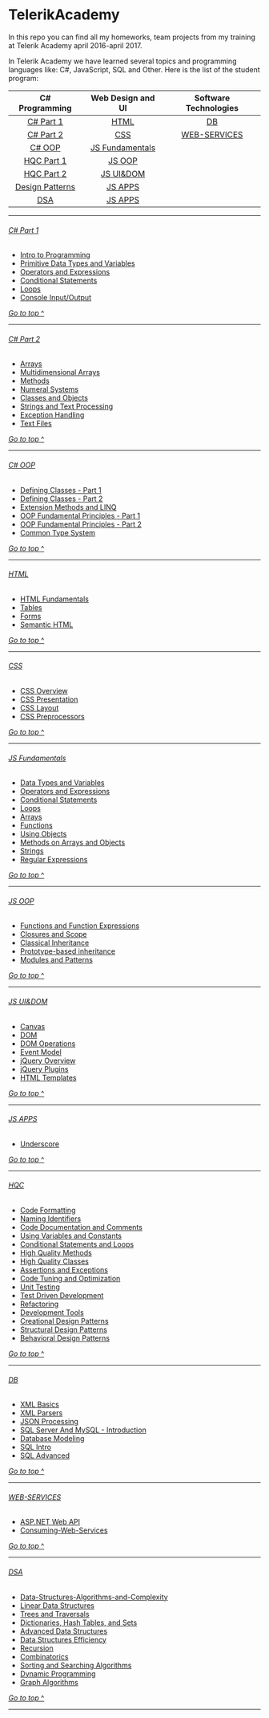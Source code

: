 # TelerikAcademy
In this repo you can find all my homeworks, team projects from my training at Telerik Academy april 2016-april 2017.

In Telerik Academy we have learned several topics and programming languages like: C#, JavaScript, SQL and Other. Here is the list of the student program:

| C# Programming           | Web Design and UI                   | Software Technologies             |
|:------------------------:|:-----------------------------------:|:---------------------------------:|
| [C# Part 1](#c-part-1)   | [HTML](#html)                       | [DB](#db)                         |
| [C# Part 2](#c-part-2)   | [CSS](#css)                         | [WEB-SERVICES](#web-services)     |
| [C# OOP](#c-oop)         | [JS Fundamentals](#js-fundamentals) |                                   |
| [HQC Part 1](#hqc-part-1)| [JS OOP](#js-oop)                   |                                   |
| [HQC Part 2](#hqc-part-2)| [JS UI&DOM](#js-uidom)              |                                   |
| [Design Patterns](#dp)   | [JS APPS](#js-apps)                 |                                   |
| [DSA](#dsa)              | [JS APPS](#js-apps)                 |                                   |


---

###### [C# Part 1](Homeworks/C%231)
* [Intro to Programming](1.%20Programming/1.%20CSharp-Part-1/1.%20Intro-Programming-Homework)
* [Primitive Data Types and Variables](1.%20Programming/1.%20CSharp-Part-1/2.%20Data-Types-and-Variables)
* [Operators and Expressions](1.%20Programming/1.%20CSharp-Part-1/3.%20Operators-and-Expressions)
* [Conditional Statements](Homeworks/C%231/Conditional-Statements)
* [Loops](1.%20Programming/1.%20CSharp-Part-1/6.%20Loops)
* [Console Input/Output](1.%20Programming/1.%20CSharp-Part-1/4.%20Console-In-and-Out)

[*Go to top* ^](#telerikacademy)

---

###### [C# Part 2](Homeworks/C%232)
* [Arrays](1.%20Programming/2.%20CSharp-Part-2/01.%20Arrays)
* [Multidimensional Arrays](1.%20Programming/2.%20CSharp-Part-2/02.%20Multidimensional-Arrays)
* [Methods](1.%20Programming/2.%20CSharp-Part-2/03.%20Methods)
* [Numeral Systems](1.%20Programming/2.%20CSharp-Part-2/04.%20Numeral-Systems)
* [Classes and Objects](1.%20Programming/2.%20CSharp-Part-2/05.%20Using-Classes-and-Objects)
* [Strings and Text Processing](1.%20Programming/2.%20CSharp-Part-2/06.%20Strings-and-Text-Processing)
* [Exception Handling](1.%20Programming/2.%20CSharp-Part-2/07.%20Exception-Handling)
* [Text Files](1.%20Programming/2.%20CSharp-Part-2/08.%20Text-Files)

[*Go to top* ^](#telerikacademy)

---

###### [C# OOP](Homeworks/OOP)
* [Defining Classes - Part 1](1.%20Programming/3.%20Object-Oriented-Programming/01.%20Defining-Classes-Part-1)
* [Defining Classes - Part 2](1.%20Programming/3.%20Object-Oriented-Programming/02.%20Defining-Classes-Part-2)
* [Extension Methods and LINQ](1.%20Programming/3.%20Object-Oriented-Programming/03.%20Extension-Methods-Delegates-Lambda-LINQ)
* [OOP Fundamental Principles - Part 1](1.%20Programming/3.%20Object-Oriented-Programming/04.%20OOP-Principles-Part-1)
* [OOP Fundamental Principles - Part 2](1.%20Programming/3.%20Object-Oriented-Programming/05.%20OOP-Principles-Part-2)
* [Common Type System](1.%20Programming/3.%20Object-Oriented-Programming/06.%20Common-Type-System)

[*Go to top* ^](#telerikacademy)

---

###### [HTML](Homeworks/HTML)
* [HTML Fundamentals](2.%20Web%20Design%20and%20UI%20technologies/1.%20HTML/01.%20HTML-Fundamentals)
* [Tables](2.%20Web%20Design%20and%20UI%20technologies/1.%20HTML/02.%20HTML-Tables)
* [Forms](2.%20Web%20Design%20and%20UI%20technologies/1.%20HTML/03.%20HTML-Forms-and-Frames)
* [Semantic HTML](2.%20Web%20Design%20and%20UI%20technologies/1.%20HTML/04.%20Semantic-HTML)

[*Go to top* ^](#telerikacademy)

---

###### [CSS](Homeworks/CSS)
* [CSS Overview](Homeworks/CSS/CSS-Overview)
* [CSS Presentation](Homeworks/CSS/CSS-Presentation)
* [CSS Layout](Homeworks/CSS/CSS-Layout)
* [CSS Preprocessors](Homeworks/CSS/CSS-Processors)

[*Go to top* ^](#telerikacademy)

---

###### [JS Fundamentals](Homeworks/JS-FUNDAMENTALS)
* [Data Types and Variables](2.%20Web%20Design%20and%20UI%20technologies/3.%20JavaScript-Fundamentals/01.%20Data%20types%20and%20Variables)
* [Operators and Expressions](2.%20Web%20Design%20and%20UI%20technologies/3.%20JavaScript-Fundamentals/02.%20Operators%20and%20Expressions)
* [Conditional Statements](2.%20Web%20Design%20and%20UI%20technologies/3.%20JavaScript-Fundamentals/03.%20Conditional%20Statements)
* [Loops](2.%20Web%20Design%20and%20UI%20technologies/3.%20JavaScript-Fundamentals/04.%20Loops)
* [Arrays](2.%20Web%20Design%20and%20UI%20technologies/3.%20JavaScript-Fundamentals/05.%20Arrays)
* [Functions](2.%20Web%20Design%20and%20UI%20technologies/3.%20JavaScript-Fundamentals/06.%20Functions)
* [Using Objects](2.%20Web%20Design%20and%20UI%20technologies/3.%20JavaScript-Fundamentals/07.%20Using%20Objects)
* [Methods on Arrays and Objects](2.%20Web%20Design%20and%20UI%20technologies/3.%20JavaScript-Fundamentals/08.%20Methods%20on%20Arrays%20and%20Objects)
* [Strings](2.%20Web%20Design%20and%20UI%20technologies/3.%20JavaScript-Fundamentals/09.%20Strings)
* [Regular Expressions](2.%20Web%20Design%20and%20UI%20technologies/3.%20JavaScript-Fundamentals/10.%20Regular%20Expressions)

[*Go to top* ^](#telerikacademy)

---

###### [JS OOP](Homeworks/JS-OOP)
* [Functions and Function Expressions](Homeworks/JS-OOP/Functions-And-Function-Expressions)
* [Closures and Scope](Homeworks/JS-OOP/Scopes-and-Closure)
* [Classical Inheritance](Homeworks/JS-OOP/Classical-Inheritance)
* [Prototype-based inheritance](Homeworks/JS-OOP/Prototypal-Inheritance)
* [Modules and Patterns](Homeworks/JS-OOP/Modules-And-Patterns)

[*Go to top* ^](#telerikacademy)

---

###### [JS UI&DOM](Homeworks/JS-UI%26DOM)
* [Canvas](Homeworks/JS-UI%26DOM/Canvas)
* [DOM](Homeworks/JS-UI%26DOM/Document-Object-Model)
* [DOM Operations](Homeworks/JS-UI%26DOM/DOM-Operations)
* [Event Model](Homeworks/JS-UI%26DOM/Event-Model)
* [jQuery Overview](Homeworks/JS-UI%26DOM/jQuery-Overview)
* [jQuery Plugins](Homeworks/JS-UI%26DOM/jQuery-Plugins)
* [HTML Templates](Homeworks/JS-UI%26DOM/HTML-Templates)

[*Go to top* ^](#telerikacademy)

---

###### [JS APPS](Homeworks/JS-APPS)
* [Underscore](Homeworks/JS-APPS/Underscore)

[*Go to top* ^](#telerikacademy)

---

###### [HQC](Homeworks/HQC)
* [Code Formatting](Homeworks/HQC/Code-Formatting)
* [Naming Identifiers](Homeworks/HQC/Naming-Identifiers)
* [Code Documentation and Comments](Homeworks/HQC/Code-Documentation-And-Comments)
* [Using Variables and Constants](Homeworks/HQC/Using-Variables-And-Constants)
* [Conditional Statements and Loops](Homeworks/HQC/Conditional-Statements-And-Loops)
* [High Quality Methods](Homeworks/HQC/High-Quality-Methods)
* [High Quality Classes](Homeworks/HQC/High-Quality-Classes)
* [Assertions and Exceptions](Homeworks/HQC/Assertions-And-Exceptions)
* [Code Tuning and Optimization](Homeworks/HQC/Code-Tuning-And-Optimization)
* [Unit Testing](Homeworks/HQC/Unit-Testing)
* [Test Driven Development](Homeworks/HQC/Test-Driven-Development)
* [Refactoring](Homeworks/HQC/Refactoring)
* [Development Tools](Homeworks/HQC/Development-Tools)
* [Creational Design Patterns](Homeworks/HQC/Creational-Patterns)
* [Structural Design Patterns](Homeworks/HQC/Structural-Patterns)
* [Behavioral Design Patterns](Homeworks/HQC/Behavioral-Patterns)

[*Go to top* ^](#telerikacademy)


---

###### [DB](Homeworks/DB)
* [XML Basics](Homeworks/DB/XML-Basics)
* [XML Parsers](Homeworks/DB/XML-Parsers)
* [JSON Processing](Homeworks/DB/JSON-Processing)
* [SQL Server And MySQL - Introduction](Homeworks/DB/SQL-Server-And-MySQL-Introduction)
* [Database Modeling](Homeworks/DB/Database-Modeling)
* [SQL Intro](Homeworks/DB/SQL-Intro)
* [SQL Advanced](Homeworks/DB/SQL-Advanced)

[*Go to top* ^](#telerikacademy)

---

###### [WEB-SERVICES](Homeworks/WEB-SERVICES)
* [ASP.NET Web API](Homeworks/WEB-SERVICES/ASP.NET-Web-API)
* [Consuming-Web-Services](Homeworks/WEB-SERVICES/Consuming-Web-Services)

[*Go to top* ^](#telerikacademy)

---

###### [DSA](Homeworks/DSA)
* [Data-Structures-Algorithms-and-Complexity](Homeworks/DSA/Data-Structures-Algorithms-and-Complexity)
* [Linear Data Structures](Homeworks/DSA/Linear-Data-Structures)
* [Trees and Traversals](Homeworks/DSA/Trees-and-Traversals)
* [Dictionaries, Hash Tables, and Sets](Homeworks/DSA/Dictionaries-Hash-Tables-and-Sets)
* [Advanced Data Structures](Homeworks/DSA/Advanced-Data-Structures)
* [Data Structures Efficiency](Homeworks/DSA/Data-Structure-Efficiency)
* [Recursion](Homeworks/DSA/Recursion)
* [Combinatorics](Homeworks/DSA/Combinatorics)
* [Sorting and Searching Algorithms](Homeworks/DSA/Sorting-and-Searching-Algorithms)
* [Dynamic Programming](Homeworks/DSA/Dynamic-Programming)
* [Graph Algorithms](Homeworks/DSA/Graph-Algorithms)

[*Go to top* ^](#telerikacademy)

---
